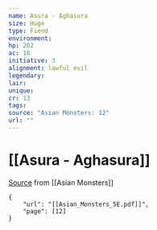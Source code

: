 ```yaml
---
name: Asura - Aghasura
size: Huge
type: Fiend
environment: 
hp: 202
ac: 18
initiative: 3
alignment: lawful evil
legendary: 
lair: 
unique: 
cr: 13
tags: 
source: "Asian Monsters: 12"
url: ""
---
```

# [[Asura - Aghasura]]

[Source](zotero://open-pdf/library/items/2YJ39RUI?page=12) from [[Asian Monsters]]

```pdf
{
	"url": "[[Asian_Monsters_5E.pdf]]",
	"page": [12]
}
```

